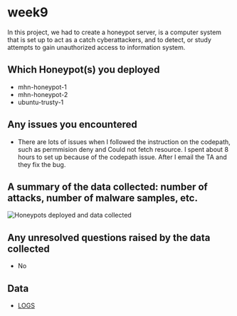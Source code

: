 # week9
In this project, we had to create a honeypot server, is a computer system that is set up to act as a catch cyberattackers, and to detect, or study attempts to gain unauthorized access to information system.

## Which Honeypot(s) you deployed
- mhn-honeypot-1
- mhn-honeypot-2
- ubuntu-trusty-1

## Any issues you encountered
- There are lots of issues when I followed the instruction on the codepath, such as permmision deny and Could not fetch resource. I spent about 8 hours to set up because of the codepath issue. After I email the TA and they fix the bug. 

## A summary of the data collected: number of attacks, number of malware samples, etc.
![Honeypots deployed and data collected](<img src='GCP_1' width='' alt='' />)

## Any unresolved questions raised by the data collected
 - No 
 
## Data
 - <a href=""> LOGS </a>
